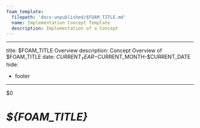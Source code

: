 ```yaml
---
foam_template:
  filepath: 'docs-unpublished/$FOAM_TITLE.md'
  name: Implementation Concept Template
  description: Implementation of a Concept
---
```

---
title: $FOAM_TITLE Overview
description: Concept Overview of $FOAM_TITLE
date: $CURRENT_YEAR-$CURRENT_MONTH-$CURRENT_DATE
hide:
  - footer
---
$0
<!-- <style>
    .md-footer__link--prev {
        display: none
    }
    .md-footer__link--next {
        display: none
    }
</style> -->

<!---- Image: Logo, Width 75 --------->
# *${FOAM_TITLE}*
<!-- Who & What? --------------------->

<!-- What Does It Do? ---------------->

<!---- Image: Screenshot, Width 520 -->

<!-- How Does It Fit Into Process?  -->

<!---- Image: Diagram, Width 720 ----->

<!----------------------------------------------------------------------------->

<!-- ## ***Info***
External information regarding ${FOAM_TITLE}:

| *Info*        | *Link*               | *Note*                                |
| ------------- | -------------------- | ------------------------------------- |
| Documentation | [Documentation][Doc] |                                       |
| Download      | [Download][Down]     |                                       |
| License       | [License][Lic]       |                                       |
| Project Home  | [Project Home][Proj] |                                       |
| Home          | [Home][Home]         |                                       |
| Pricing       | [Pricing][Price]     |                                       | -->

<!-- [Doc]:   https://www.example.org -->
<!-- [Down]:  https://www.example.org -->
<!-- [Lic]:   https://www.example.org -->
<!-- [Proj]:  https://www.example.org -->
<!-- [Home]:  https://www.example.org -->
<!-- [Price]: https://www.example.org -->

<!----------------------------------------------------------------------------->

<!-- ## ***Nice to Know***
Information that will greatly help in understanding all things ${FOAM_TITLE}:

| *Topic*                         | *Link*                                     |
| ------------------------------- | ------------------------------------------ |
| Why Are We Using This?          | [[${FOAM_TITLE}-Why-Chosen]]               |
| Server Setup                    | [[${FOAM_TITLE}-Server-Setup]]             |
|                                 |                                            | -->

<!----------------------------------------------------------------------------->

<!-- ## ***Getting Started***
Common day-to-day tasks, problems, and procedures:

| *Topic*                         | *Link*                                     |
| ------------------------------- | ------------------------------------------ |
| User Preferences and Config     | [[${FOAM_TITLE}-User-Config]]              |
| Logging and Alerts              | [[${FOAM_TITLE}-Logging]]                  |
| Maintenance Information         | [[${FOAM_TITLE}-Server-Maintenance]]       |
|                                 |                                            | -->

<!----------------------------------------------------------------------------->

<!-- ## ***Deep Dive***
Specific information that isn't as common:

| *Topic*                         | *Link*                                     |
| ------------------------------- | ------------------------------------------ |
| Common Terms & Definitions      | [[${FOAM_TITLE}-Glossary]]                 |
|                                 |                                            | -->

<!----------------------------------------------------------------------------->

<!-- ## ***Common Questions***
Questions you may have:

| *Question*                           | *Answer*                              |
| ------------------------------------ | ------------------------------------- |
|                                      | [Answer](#inline-answer-1)            |
|                                      |                                       | -->

<!-- ## **Inline Answer 1** -->

<!----------------------------------------------------------------------------->

<!-- ## ***Contacts***
People of interest regarding ${FOAM_TITLE}:

| *Who*         | *What*               | *Why*                                 |
| ------------- | -------------------- | ------------------------------------- |
|               |                      |                                       | -->

<!----------------------------------------------------------------------------->

<!-- ## ***Related***
Topics related to ${FOAM_TITLE}:

| *Topic & Link*                       | *Why*                                 |
| ------------------------------------ | ------------------------------------- |
| [[PARENT]]                           | Logical Concept                       |
|                                      |                                       | -->

